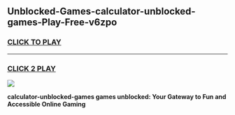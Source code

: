 
## Unblocked-Games-calculator-unblocked-games-Play-Free-v6zpo
<h3>
<a href="https://premium76.site?title=calculator-unblocked-games&ref=23A">CLICK TO PLAY</a></h3>
<hr>

<h3>
<a href="https://premium76.site?title=calculator-unblocked-games&ref=23A">CLICK 2 PLAY</a>
  
</h3>

<a href="https://premium76.site?title=calculator-unblocked-games&ref=23A"><img src="https://clearcache.store/games.png"></a>


**calculator-unblocked-games games unblocked: Your Gateway to Fun and Accessible Online Gaming**
